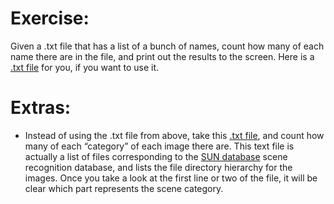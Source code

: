 # Exercise:  

Given a .txt file that has a list of a bunch of names, count how many of each name there are in the file, and print out the results to the screen. Here is a [.txt file](https://www.practicepython.org/assets/nameslist.txt) for you, if you want to use it.

# Extras:  

* Instead of using the .txt file from above, take this [.txt file](https://www.practicepython.org/assets/Training_01.txt), and count how many of each “category” of each image there are. This text file is actually a list of files corresponding to the [SUN database](http://sundatabase.mit.edu/) scene recognition database, and lists the file directory hierarchy for the images. Once you take a look at the first line or two of the file, it will be clear which part represents the scene category.  
